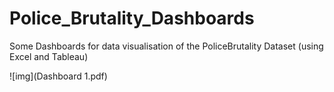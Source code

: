 # Police_Brutality_Dashboards
Some Dashboards for data visualisation of the PoliceBrutality Dataset (using Excel and Tableau)


![img](Dashboard 1.pdf)
